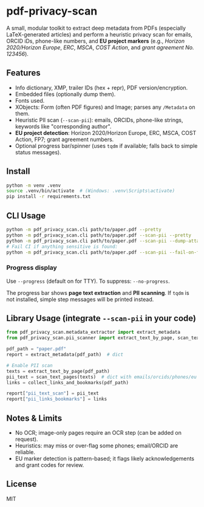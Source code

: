 # pdf-privacy-scan

A small, modular toolkit to extract deep metadata from PDFs (especially LaTeX-generated articles)
and perform a heuristic privacy scan for emails, ORCID iDs, phone-like numbers, and **EU project markers**
(e.g., *Horizon 2020/Horizon Europe*, *ERC*, *MSCA*, *COST Action*, and *grant agreement No. 123456*).

## Features

- Info dictionary, XMP, trailer IDs (hex + repr), PDF version/encryption.
- Embedded files (optionally dump them).
- Fonts used.
- XObjects: Form (often PDF figures) and Image; parses any `/Metadata` on them.
- Heuristic PII scan (`--scan-pii`): emails, ORCIDs, phone-like strings, keywords like "corresponding author".
- **EU project detection**: Horizon 2020/Horizon Europe, ERC, MSCA, COST Action, FP7; grant agreement numbers.
- Optional progress bar/spinner (uses `tqdm` if available; falls back to simple status messages).

## Install

```bash
python -m venv .venv
source .venv/bin/activate  # (Windows: .venv\Scripts\activate)
pip install -r requirements.txt
```

## CLI Usage

```bash
python -m pdf_privacy_scan.cli path/to/paper.pdf --pretty
python -m pdf_privacy_scan.cli path/to/paper.pdf --scan-pii --pretty
python -m pdf_privacy_scan.cli path/to/paper.pdf --scan-pii --dump-attachments out_dir --pretty
# Fail CI if anything sensitive is found:
python -m pdf_privacy_scan.cli path/to/paper.pdf --scan-pii --fail-on-findings
```

### Progress display

Use `--progress` (default on for TTY). To suppress: `--no-progress`.

The progress bar shows **page text extraction** and **PII scanning**. If `tqdm` is not installed,
simple step messages will be printed instead.

## Library Usage (integrate `--scan-pii` in your code)

```python
from pdf_privacy_scan.metadata_extractor import extract_metadata
from pdf_privacy_scan.pii_scanner import extract_text_by_page, scan_text_pages, collect_links_and_bookmarks

pdf_path = "paper.pdf"
report = extract_metadata(pdf_path)  # dict

# Enable PII scan
texts = extract_text_by_page(pdf_path)
pii_text = scan_text_pages(texts)  # dict with emails/orcids/phones/eu markers
links = collect_links_and_bookmarks(pdf_path)

report["pii_text_scan"] = pii_text
report["pii_links_bookmarks"] = links
```

## Notes & Limits

- No OCR; image-only pages require an OCR step (can be added on request).
- Heuristics: may miss or over-flag some phones; email/ORCID are reliable.
- EU marker detection is pattern-based; it flags likely acknowledgements and grant codes for review.

## License

MIT
